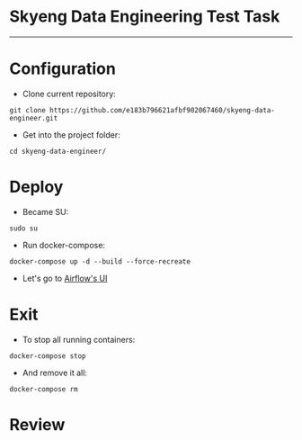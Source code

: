# Skyeng Data Engineering Test Task

---

# Configuration

- Clone current repository:
```
git clone https://github.com/e183b796621afbf902067460/skyeng-data-engineer.git
```

- Get into the project folder:
```
cd skyeng-data-engineer/
```

# Deploy

- Became SU:
```
sudo su
```

- Run docker-compose:
```
docker-compose up -d --build --force-recreate
```

- Let's go to [Airflow's UI](http://localhost:8080/)


# Exit
- To stop all running containers:
```
docker-compose stop
```
- And remove it all:
```
docker-compose rm
```

# Review

